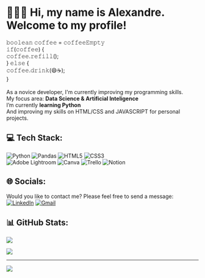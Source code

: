 # 👨🏽‍💻 Hi, my name is Alexandre. Welcome to my profile!
𝚋𝚘𝚘𝚕𝚎𝚊𝚗 𝚌𝚘𝚏𝚏𝚎𝚎 = 𝚌𝚘𝚏𝚏𝚎𝚎𝙴𝚖𝚙𝚝𝚢<br>𝚒𝚏(𝚌𝚘𝚏𝚏𝚎𝚎) {<br>    𝚌𝚘𝚏𝚏𝚎𝚎.𝚛𝚎𝚏𝚒𝚕𝚕();<br>} 𝚎𝚕𝚜𝚎 {<br>    𝚌𝚘𝚏𝚏𝚎𝚎.𝚍𝚛𝚒𝚗𝚔(😄☕);<br>             }<br><br>As a novice developer, I'm currently improving my programming skills.<br>My focus area: **Data Science & Artificial Inteligence**<br>I’m currently **learning Python**<br>And improving my skills on HTML/CSS and JAVASCRIPT for personal projects.
## 💻 Tech Stack:
![Python](https://img.shields.io/badge/python-3670A0?style=flat&logo=python&logoColor=ffdd54) ![Pandas](https://img.shields.io/badge/pandas-%23150458.svg?style=flat&logo=pandas&logoColor=white) ![HTML5](https://img.shields.io/badge/html5-%23E34F26.svg?style=flat&logo=html5&logoColor=white) ![CSS3](https://img.shields.io/badge/css3-%231572B6.svg?style=flat&logo=css3&logoColor=white) <!--![JavaScript](https://img.shields.io/badge/javascript-%23323330.svg?style=flat&logo=javascript&logoColor=%23F7DF1E)--><br> ![Adobe Lightroom](https://img.shields.io/badge/Adobe%20Lightroom-31A8FF.svg?style=flat&logo=Adobe%20Lightroom&logoColor=white) ![Canva](https://img.shields.io/badge/Canva-%2300C4CC.svg?style=flat&logo=Canva&logoColor=white) ![Trello](https://img.shields.io/badge/Trello-%23026AA7.svg?style=flat&logo=Trello&logoColor=white) ![Notion](https://img.shields.io/badge/Notion-%23000000.svg?style=flat&logo=notion&logoColor=white) 
## 🌐 Socials:
Would you like to contact me? Please feel free to send a message:<br>
[![LinkedIn](https://img.shields.io/badge/LinkedIn-0077B5?style=for-the-badge&logo=linkedin&logoColor=white)](https://www.linkedin.com/in/alexandre-assis-707707/)
[![Gmail](https://img.shields.io/badge/Gmail-D14836?style=for-the-badge&logo=gmail&logoColor=white)](mailto:alexandre7assis@gmail.com)

<!--
<a href="https://www.linkedin.com/in/alexandre-assis-707707/" target="_blank">
  <img src="https://img.shields.io/badge/LinkedIn-0077B5?style=for-the-badge&logo=linkedin&logoColor=white">
</a>

<a href="mailto:alexandre7assis@gmail.com">
  <img src="https://img.shields.io/badge/Gmail-D14836?style=for-the-badge&logo=gmail&logoColor=white">
</a>

-->

## 📊 GitHub Stats:
![](https://github-readme-stats.vercel.app/api?username=iAlesynxs&theme=dark&hide_border=false&include_all_commits=true&count_private=false)<br/>
<!--![](https://github-readme-streak-stats.herokuapp.com/?user=iAlesynxs&theme=dark&hide_border=false)<br/>-->
![](https://github-readme-stats.vercel.app/api/top-langs/?username=iAlesynxs&theme=dark&hide_border=false&include_all_commits=true&count_private=false&layout=compact)

---
[![](https://visitcount.itsvg.in/api?id=iAlesynxs&icon=0&color=0)](https://visitcount.itsvg.in)
<!-- Proudly created with GPRM ( https://gprm.itsvg.in ) -->
